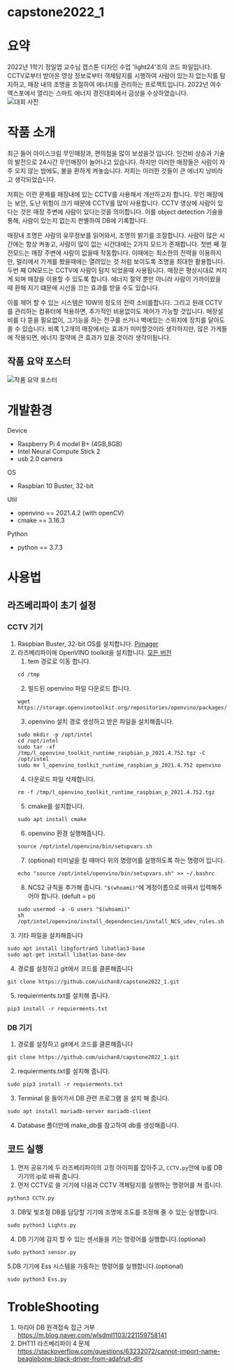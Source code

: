 # capstone2022_1
# 요약
 2022년 1학기 정일엽 교수님 캡스톤 디자인 수업 'light24'조의 코드 파일입니다. CCTV로부터 받아온 영상 정보로부터 객체탐지를 시행하여 사람이 있는지 없는지를 탐지하고, 매장 내의 조명을 조절하여 에너지를 관리하는 프로젝트입니다. 2022년 여수 엑스포에서 열리는 스마트 에너지 경진대회에서 금상을 수상하였습니다.  
 ![대회 사진](https://github.com/uichan8/capstone2022_1/blob/main/pictures/%EB%8C%80%ED%9A%8C%20%EC%82%AC%EC%A7%84.png)

# 작품 소개
 최근 들어 아이스크림 무인매장과, 편의점을 많이 보셨을것 입니다. 인건비 상승과 기술의 발전으로 24시간 무인매장이 늘어나고 있습니다. 하지만 이러한 매장들은 사람이 자주 오지 않는 밤에도, 불을 환하게 켜놓습니다. 저희는 이러한 것들이 큰 에너지 낭비라고 생각되었습니다.  
   
 저희는 이런 문제를 매장내에 있는 CCTV를 사용해서 개선하고자 합니다. 무인 매장에는 보안, 도난 위험이 크기 때문에 CCTV를 많이 사용합니다. CCTV 영상에 사람이 있다는 것은 매장 주변에 사람이 있다는것을 의미합니다. 이를 object detection 기술을 통해, 사람이 있는지 없는지 판별하여 DB에 기록합니다.  
   
 매장내 조명은 사람의 유무정보를 읽어와서, 조명의 밝기를 조절합니다. 사람이 많은 시간에는 항상 켜놓고, 사람이 많이 없는 시간대에는 2가지 모드가 존재합니다. 첫번 째 절전모드는 매장 주변에 사람이 없을때 작동합니다. 이때에는 최소한의 전력을 이용하지만, 멀리에서 가게를 봤을때에는 열려있는 것 처럼 보이도록 조명을 최대한 활용합니다. 두번 째 ON모드는 CCTV에 사람이 탐지 되었을때 사용됩니다. 매장은 평상시대로 켜지게 되며 매장을 이용할 수 있도록 합니다. 에너지 절약 뿐만 아니라 사람이 가까이왔을 때 환해 지기 떄문에 시선을 끄는 효과를 받을 수도 있습니다.  
   
 이를 제어 할 수 있는 시스템은 10W의 정도의 전력 소비를합니다. 그리고 원래 CCTV를 관리하는 컴퓨터에 적용하면, 추가적인 비용없이도 제어가 가능할 것입니다. 매장설비를 다 뜯을 필요없이, 그기능을 하는 전구를 쓰거나 벽에있는 스위치에 장치를 달아도 쓸 수 있습니다. 비록 1,2개의 매장에서는 효과가 미미할것이라 생각하지만, 많은 가게들에 적용되면, 에너지 절약에 큰 효과가 있을 것이라 생각이됩니다.  
  
## 작품 요약 포스터
![작품 요약 포스터](https://github.com/uichan8/capstone2022_1/blob/main/pictures/%EC%BA%A1%EC%8A%A4%ED%86%A4_%ED%8F%AC%EC%8A%A4%ED%84%B0.jpg)
 

# 개발환경
Device
- Raspberry Pi 4 model B+ (4GB,8GB)
- Intel Neural Compute Stick 2
- usb 2.0 camera

OS
- Raspbian 10 Buster, 32-bit

Util
- openvino == 2021.4.2 (with openCV)
- cmake == 3.16.3

Python
- python == 3.7.3

# 사용법
## 라즈베리파이 초기 설정
### CCTV 기기   
1. Raspbian Buster, 32-bit OS를 설치합니다. [Pimager](https://www.raspberrypi.com/software/)
2. 라즈베리파이에 OpenVINO toolkit을 설치합니다. [모든 버전](https://storage.openvinotoolkit.org/repositories/openvino/packages/)
    1. tem 경로로 이동 합니다.  
    ```shell
    cd /tmp
    ```
    2. 빌드된 openvino 파일 다운로드 합니다.
    ```shell
    wget https://storage.openvinotoolkit.org/repositories/openvino/packages/2021.4.2/l_openvino_toolkit_runtime_raspbian_p_2021.4.752.tgz
    ```
    3. openvino 설치 경로 생성하고 받은 파일을 설치해줍니다.  
    ```shell
    sudo mkdir -p /opt/intel  
    cd /opt/intel  
    sudo tar -xf /tmp/l_openvino_toolkit_runtime_raspbian_p_2021.4.752.tgz -C /opt/intel  
    sudo mv l_openvino_toolkit_runtime_raspbian_p_2021.4.752 openvino  
    ```
    4. 다운로드 파일 삭제합니다.  
    ```shell
    rm -f /tmp/l_openvino_toolkit_runtime_raspbian_p_2021.4.752.tgz
    ```
    5. cmake를 설치합니다. 
    ```shell
    sudo apt install cmake
    ```
    6. openvino 환경 실행해줍니다.
    ```shell
    source /opt/intel/openvino/bin/setupvars.sh
    ```
    7. (optional) 터미널을 킬 때마다 위의 명령어를 실행하도록 하는 명령어 입니다.
    ```shell
    echo "source /opt/intel/openvino/bin/setupvars.sh" >> ~/.bashrc
    ```
    8. NCS2 규칙을 추가해 줍니다. `"$(whoami)"`에 계정이름으로 바꿔서 입력해주어야 합니다. (defult = pi)
    ```shell
    sudo usermod -a -G users "$(whoami)"
    sh /opt/intel/openvino/install_dependencies/install_NCS_udev_rules.sh
     ```
3. 기타 파일을 설치해줍니다
```shell
sudo apt install libgfortran5 libatlas3-base
sudo apt-get install libatlas-base-dev
```
4. 경로를 설정하고 git에서 코드를 클론해줍니다
```shell
git clone https://github.com/uichan8/capstone2022_1.git
```
5. requierments.txt를 설치해 줍니다.
```shell
pip3 install -r requierments.txt
```
### DB 기기
1. 경로를 설정하고 git에서 코드를 클론해줍니다
```shell
git clone https://github.com/uichan8/capstone2022_1.git
```
2. requierments.txt를 설치해 줍니다.
```shell
sudo pip3 install -r requierments.txt
```
3. Terminal 을 들어가서 DB 관련 프로그램 을 설치 해 줍니다.  
```shell
sudo apt install mariadb-server mariadb-client
```
4. Database 폴더안에 make_db를 참고하여 db를 생성해줍니다.

## 코드 실행
1. 먼저 공유기에 두 라즈베리파이의 고정 아이피를 잡아주고, `CCTV.py`안에 ip를 DB기기의 ip로 바꿔 줍니다.
2. 먼저 CCTV로 쓸 기기에 다음과 CCTV 객체탐지를 실행하는 명령어를 쳐 줍니다.
```shell
python3 CCTV.py
```
3. DB및 빛조절 DB를 담당할 기기에 조명에 조도를 조정해 줄 수 있는 실행합니다.
```shell
sudo python3 Lights.py
```
4. DB 기기에 감지 할 수 있는 센서들을 키는 명령어를 실행합니다.(optional)
```shell
sudo python3 sensor.py
```
5.DB 기기에 Ess 시스템을 가동하는 명령어를 실행합니다.(optional)
```shell
sudo python3 Ess.py
```
 
# TrobleShooting
1. 마리아 DB 원격접속 접근 거부 https://m.blog.naver.com/wlsdml1103/221159758141
2. DHT11 라즈베리파이 4 문제 https://stackoverflow.com/questions/63232072/cannot-import-name-beaglebone-black-driver-from-adafruit-dht
 
